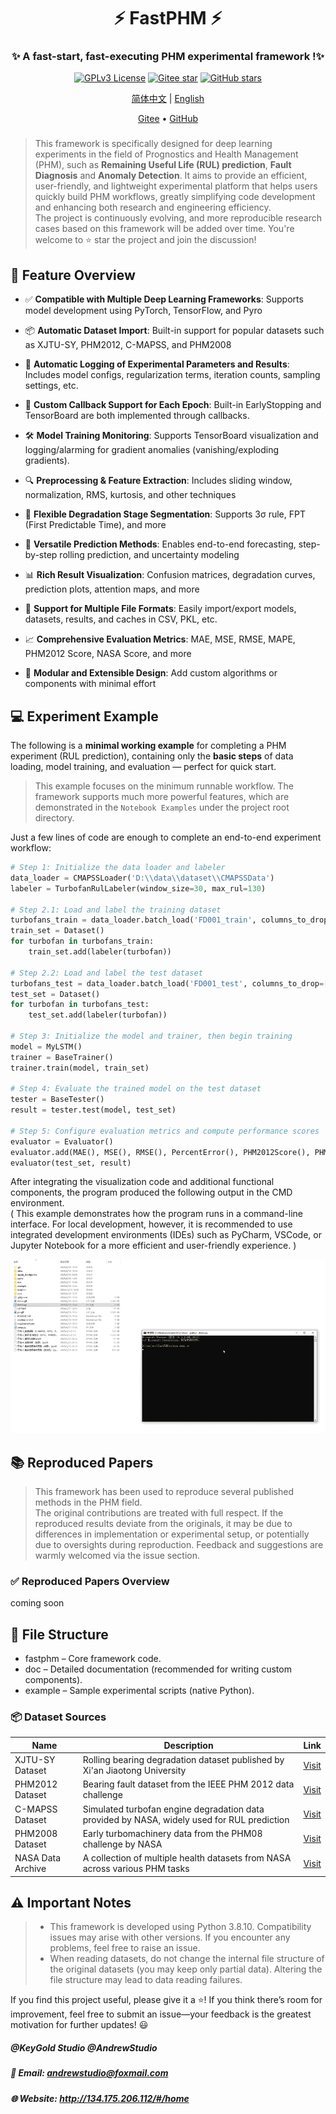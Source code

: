 <div align="center">
    <h1>⚡ FastPHM ⚡</h1>
</div>

<div align="center"><h3>✨ 
A fast-start, fast-executing PHM experimental framework !✨</h3></div>

<div align="center">

[![GPLv3 License](https://img.shields.io/badge/License-GPLv3-blue.svg)](https://www.gnu.org/licenses/gpl-3.0)
[![Gitee star](https://gitee.com/holdenmcgorin/FastPHM/badge/star.svg?theme=dark)](https://gitee.com/holdenmcgorin/FastPHM/stargazers)
[![GitHub stars](https://img.shields.io/github/stars/holden-mcgorin/FastPHM.svg?style=social)](https://github.com/holden-mcgorin/FastPHM/stargazers)

</div>

<div align="center">

[简体中文](README.md) | [English](readme-en.md)

</div>

<div align="center">
    <a href="https://gitee.com/holdenmcgorin/FastPHM" target="_blank">Gitee</a> •
    <a href="https://github.com/holden-mcgorin/FastPHM" target="_blank">GitHub</a>
</div>

###  
> This framework is specifically designed for deep learning experiments in the field of Prognostics and Health Management (PHM), such as **Remaining Useful Life (RUL) prediction**, **Fault Diagnosis** and **Anomaly Detection**. It aims to provide an efficient, user-friendly, and lightweight experimental platform that helps users quickly build PHM workflows, greatly simplifying code development and enhancing both research and engineering efficiency.  
> The project is continuously evolving, and more reproducible research cases based on this framework will be added over time. You're welcome to ⭐ star the project and join the discussion!


## 🚀     Feature Overview
- ✅ **Compatible with Multiple Deep Learning Frameworks**: Supports model development using PyTorch, TensorFlow, and Pyro

- 📦 **Automatic Dataset Import**: Built-in support for popular datasets such as XJTU-SY, PHM2012, C-MAPSS, and PHM2008

- 📝 **Automatic Logging of Experimental Parameters and Results**: Includes model configs, regularization terms, iteration counts, sampling settings, etc.

- 🔁 **Custom Callback Support for Each Epoch**: Built-in EarlyStopping and TensorBoard are both implemented through callbacks.

- 🛠 **Model Training Monitoring**: Supports TensorBoard visualization and logging/alarming for gradient anomalies (vanishing/exploding gradients).

- 🔍 **Preprocessing & Feature Extraction**: Includes sliding window, normalization, RMS, kurtosis, and other techniques

- 🧠 **Flexible Degradation Stage Segmentation**: Supports 3σ rule, FPT (First Predictable Time), and more

- 🔮 **Versatile Prediction Methods**: Enables end-to-end forecasting, step-by-step rolling prediction, and uncertainty modeling

- 📊 **Rich Result Visualization**: Confusion matrices, degradation curves, prediction plots, attention maps, and more

- 📁 **Support for Multiple File Formats**: Easily import/export models, datasets, results, and caches in CSV, PKL, etc.

- 📈 **Comprehensive Evaluation Metrics**: MAE, MSE, RMSE, MAPE, PHM2012 Score, NASA Score, and more

- 🔧 **Modular and Extensible Design**: Add custom algorithms or components with minimal effort

## 💻    Experiment Example

The following is a **minimal working example** for completing a PHM experiment (RUL prediction), containing only the **basic steps** of data loading, model training, and evaluation — perfect for quick start.

> This example focuses on the minimum runnable workflow. The framework supports much more powerful features, which are demonstrated in the `Notebook Examples` under the project root directory.

Just a few lines of code are enough to complete an end-to-end experiment workflow:

```python
# Step 1: Initialize the data loader and labeler
data_loader = CMAPSSLoader('D:\\data\\dataset\\CMAPSSData')
labeler = TurbofanRulLabeler(window_size=30, max_rul=130)

# Step 2.1: Load and label the training dataset
turbofans_train = data_loader.batch_load('FD001_train', columns_to_drop=[0, 1, 2, 3, 4, 8, 9, 13, 19, 21, 22])
train_set = Dataset()
for turbofan in turbofans_train:
    train_set.add(labeler(turbofan))

# Step 2.2: Load and label the test dataset
turbofans_test = data_loader.batch_load('FD001_test', columns_to_drop=[0, 1, 2, 3, 4, 8, 9, 13, 19, 21, 22])
test_set = Dataset()
for turbofan in turbofans_test:
    test_set.add(labeler(turbofan))

# Step 3: Initialize the model and trainer, then begin training
model = MyLSTM()
trainer = BaseTrainer()
trainer.train(model, train_set)

# Step 4: Evaluate the trained model on the test dataset
tester = BaseTester()
result = tester.test(model, test_set)

# Step 5: Configure evaluation metrics and compute performance scores
evaluator = Evaluator()
evaluator.add(MAE(), MSE(), RMSE(), PercentError(), PHM2012Score(), PHM2008Score())
evaluator(test_set, result)
```

After integrating the visualization code and additional functional components, the program produced the following output in the CMD environment.  
( This example demonstrates how the program runs in a command-line interface.
For local development, however, it is recommended to use integrated development environments (IDEs) such as PyCharm, VSCode, or Jupyter Notebook for a more efficient and user-friendly experience. )

![demo](show.gif)


## 📚 Reproduced Papers
> This framework has been used to reproduce several published methods in the PHM field.  
> The original contributions are treated with full respect. If the reproduced results deviate from the originals, it may be due to differences in implementation or experimental setup, or potentially due to oversights during reproduction. Feedback and suggestions are warmly welcomed via the issue section. 

### ✅ Reproduced Papers Overview

coming soon

[//]: # (| Title | Venue | Method | Dataset | Reproduction File |)

[//]: # (|-------|-------|--------|---------|--------------------|)

[//]: # (| A BiGRU method for RUL prediction | Measurement, 2020 | BiGRU | C-MAPSS | `reproduction/Bigru_RUL.ipynb` |)

[//]: # (| Prognostics uncertainty using Bayesian deep learning | IEEE TIE, 2019 | Bayesian DL | C-MAPSS | `reproduction/Bayesian_Uncertainty.py` |)


## 📂    File Structure
- fastphm – Core framework code.
- doc – Detailed documentation (recommended for writing custom components).
- example – Sample experimental scripts (native Python).

### 📦 Dataset Sources

| Name              | Description                                                                 | Link                                                                 |
|-------------------|-----------------------------------------------------------------------------|----------------------------------------------------------------------|
| XJTU-SY Dataset   | Rolling bearing degradation dataset published by Xi'an Jiaotong University | [Visit](https://biaowang.tech/xjtu-sy-bearing-datasets/)            |
| PHM2012 Dataset   | Bearing fault dataset from the IEEE PHM 2012 data challenge                 | [Visit](https://github.com/Lucky-Loek/ieee-phm-2012-data-challenge-dataset) |
| C-MAPSS Dataset   | Simulated turbofan engine degradation data provided by NASA, widely used for RUL prediction | [Visit](https://data.nasa.gov/Aeorspace/CMAPSS-Jet-Engine-Simulated-Data/ff5v-kuh6) |
| PHM2008 Dataset   | Early turbomachinery data from the PHM08 challenge by NASA                  | [Visit](https://data.nasa.gov/download/nk8v-ckry/application%2Fzip) |
| NASA Data Archive | A collection of multiple health datasets from NASA across various PHM tasks | [Visit](https://www.nasa.gov/intelligent-systems-division/discovery-and-systems-health/pcoe/pcoe-data-set-repository/) |


## ⚠     Important Notes
> - This framework is developed using Python 3.8.10. Compatibility issues may arise with other versions. If you encounter any problems, feel free to raise an issue.
> - When reading datasets, do not change the internal file structure of the original datasets (you may keep only partial data). Altering the file structure may lead to data reading failures.



If you find this project useful, please give it a ⭐!
If you think there’s room for improvement, feel free to submit an issue—your feedback is the greatest motivation for further updates! 😃


##### @KeyGold Studio @AndrewStudio
##### 📧 Email: andrewstudio@foxmail.com
##### 🌐 Website: http://134.175.206.112/#/home


